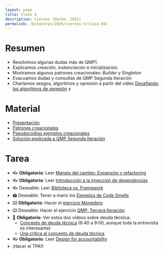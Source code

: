 ```yaml
---
layout: page
title: Clase 4
description: Viernes (Noche, 2025)
permalink: /bitacoras/2025/viernes-n/clase-04/
---
```


# Resumen

- Resolvimos algunas dudas más de QMP1.
- Explicamos _creación_, _instanciación_ e _inicialización_.
- Mostramos algunos patrones creacionales: _Builder_ y _Singleton_
- Evacuamos dudas y consultas de QMP Segunda Iteración
- Charlamos sesgos, algortimos y opresión a partir del video [Desafiando los algoritmos de opresión](https://www.youtube.com/watch?v=iRVZozEEWlE) y

# Material

- [Presentación](https://docs.google.com/presentation/d/11khwAxqgbNdD7tqkgkaTlvoa1u3x1YjjW1J8TzJnQQQ/edit#slide=id.g35f391192_00)
- [Patrones creacionales](https://docs.google.com/document/d/1jyjLJiXhScB8204qPOHyHWqE5gRINvAbV3F4-x2E-hI/edit#)
- [Pseudocódigo ejemplos creacionales](https://github.com/dds-utn/ejemplos-creacionales)
- [Solución explicada a QMP Segunda Iteración](https://docs.google.com/document/d/1NeSJWVvj5JlEZo89kh99lO22X7GCJsPETSuNfw6cVeM/edit)

# Tarea

- 👓 **Obligatorio**: Leer [Manejo del cambio: Expansión y refactoring](https://docs.google.com/document/d/1cAje0qwy3Cus_ob0r-tatbcT01sDFeLt3MmSVmLeSxk/edit?usp=sharing)
- 👓 **Obligatorio**: Leer [Introducción a la inyección de dependencias](https://docs.google.com/document/d/1GsW-hVF0XR76KunDILqkltyE1KIBvj3ldCCkyStjne0/edit?usp=sharing)
- 👓 Deseable: Leer [Biblioteca vs. Framework](https://docs.google.com/document/d/1D_MCoh4J8kL1MAKNlbDgAMu2nYxri-81nZBYOPFWnO0/edit#heading=h.6ab0fffv8tld)
- 🖨️ Deseable: Tener a mano los [Ejemplos de Code Smells](https://docs.google.com/document/d/1N-ZFQqcmge7TozZ1zOcW1tbFrn9IFEJm91X8MFGysik/edit?usp=sharing)
- ⌨️ **Obligatorio**: Hacer el [ejercicio Monedero](https://github.com/dds-utn/dds-monedero-java8)
- ⌨️ Deseable: Hacer el ejercicio [QMP: Tercera Iteración](https://docs.google.com/document/d/1XGb_Xt2v3viZY4RNky6zguL-ATv1iqEzHWhK4a6vsIk/edit#)
- 🎥 **Obligatorio**: Ver estos dos videos sobre deuda técnica:
   - [Concepto de deuda técnica](https://www.youtube.com/watch?v=OfIYiyg1op8&t=400s) (6:40 a 9:00, aunque toda la entrevista es interesante)
   - [Una crítica al concepto de deuda técnica](https://www.youtube.com/watch?v=DvfMOJaIzhY)
- 👓 **Obligatorio**: Leer [Design for accountability](https://www.researchgate.net/publication/221248162_Designing_for_accountability)
- ¡Hacer el TPA1!